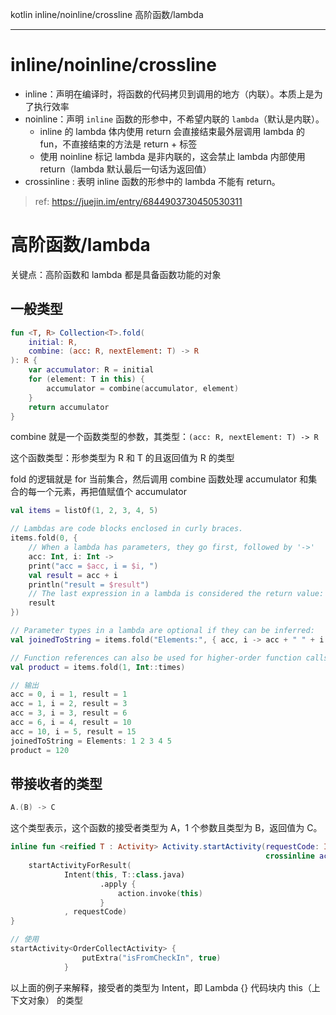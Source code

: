 kotlin inline/noinline/crossline 高阶函数/lambda

---

# inline/noinline/crossline

- inline：声明在编译时，将函数的代码拷贝到调用的地方（内联）。本质上是为了执行效率
- noinline：声明 `inline` 函数的形参中，不希望内联的 `lambda`（默认是内联）。
  - inline 的 lambda 体内使用 return 会直接结束最外层调用 lambda 的 fun，不直接结束的方法是 return + 标签
  - 使用 noinline 标记  lambda 是非内联的，这会禁止 lambda 内部使用 return（lambda 默认最后一句话为返回值）
- crossinline : 表明 inline 函数的形参中的  lambda 不能有  return。

> ref: https://juejin.im/entry/6844903730450530311



# 高阶函数/lambda

关键点：高阶函数和 lambda 都是具备函数功能的对象

## 一般类型

```kotlin
fun <T, R> Collection<T>.fold(
    initial: R, 
    combine: (acc: R, nextElement: T) -> R
): R {
    var accumulator: R = initial
    for (element: T in this) {
        accumulator = combine(accumulator, element)
    }
    return accumulator
}
```

combine 就是一个函数类型的参数，其类型：`(acc: R, nextElement: T) -> R`

这个函数类型：形参类型为 R 和 T 的且返回值为 R 的类型

fold 的逻辑就是 for 当前集合，然后调用 combine 函数处理 accumulator 和集合的每一个元素，再把值赋值个 accumulator

```kotlin
val items = listOf(1, 2, 3, 4, 5)

// Lambdas are code blocks enclosed in curly braces.
items.fold(0, { 
    // When a lambda has parameters, they go first, followed by '->'
    acc: Int, i: Int -> 
    print("acc = $acc, i = $i, ") 
    val result = acc + i
    println("result = $result")
    // The last expression in a lambda is considered the return value:
    result
})

// Parameter types in a lambda are optional if they can be inferred:
val joinedToString = items.fold("Elements:", { acc, i -> acc + " " + i })

// Function references can also be used for higher-order function calls:
val product = items.fold(1, Int::times)

// 输出
acc = 0, i = 1, result = 1
acc = 1, i = 2, result = 3
acc = 3, i = 3, result = 6
acc = 6, i = 4, result = 10
acc = 10, i = 5, result = 15
joinedToString = Elements: 1 2 3 4 5
product = 120
```



## 带接收者的类型

```kotlin
A.(B) -> C
```

这个类型表示，这个函数的接受者类型为 A，1 个参数且类型为 B，返回值为 C。

```kotlin
inline fun <reified T : Activity> Activity.startActivity(requestCode: Int = -1, 
                                                         crossinline action: Intent.() -> Unit = {}) {
    startActivityForResult(
            Intent(this, T::class.java)
                    .apply {
                        action.invoke(this)
                    }
            , requestCode)
}

// 使用
startActivity<OrderCollectActivity> {
                putExtra("isFromCheckIn", true)
            }
```

以上面的例子来解释，接受者的类型为 Intent，即 Lambda {} 代码块内 this（上下文对象） 的类型